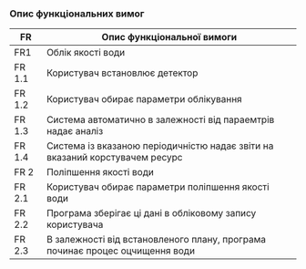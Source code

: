 ### Опис функціональних вимог
| FR | Опис функціональної вимоги |
| --- | --- |
| FR1 | Облік якості води |
| FR 1.1 | Користувач встановлює детектор |
| FR 1.2 | Користувач обирає параметри облікування |
| FR 1.3 | Система автоматично в залежності від параемтрів надає аналіз |
| FR 1.4 | Система із вказаною періодичністю надає звіти на вказаний корстувачем ресурс|
| FR 2 | Поліпшення якості води |
| FR 2.1 | Користувач обирає параметри поліпшення якості води |
| FR 2.2 | Програма зберігає ці дані в обліковому запису користувача |
| FR 2.3 | В залежності від встановленого плану, програма починає процес оцчищення води |
